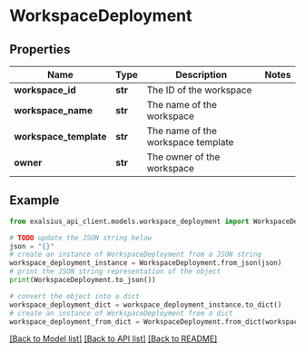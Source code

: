 # WorkspaceDeployment


## Properties

Name | Type | Description | Notes
------------ | ------------- | ------------- | -------------
**workspace_id** | **str** | The ID of the workspace | 
**workspace_name** | **str** | The name of the workspace | 
**workspace_template** | **str** | The name of the workspace template | 
**owner** | **str** | The owner of the workspace | 

## Example

```python
from exalsius_api_client.models.workspace_deployment import WorkspaceDeployment

# TODO update the JSON string below
json = "{}"
# create an instance of WorkspaceDeployment from a JSON string
workspace_deployment_instance = WorkspaceDeployment.from_json(json)
# print the JSON string representation of the object
print(WorkspaceDeployment.to_json())

# convert the object into a dict
workspace_deployment_dict = workspace_deployment_instance.to_dict()
# create an instance of WorkspaceDeployment from a dict
workspace_deployment_from_dict = WorkspaceDeployment.from_dict(workspace_deployment_dict)
```
[[Back to Model list]](../README.md#documentation-for-models) [[Back to API list]](../README.md#documentation-for-api-endpoints) [[Back to README]](../README.md)


